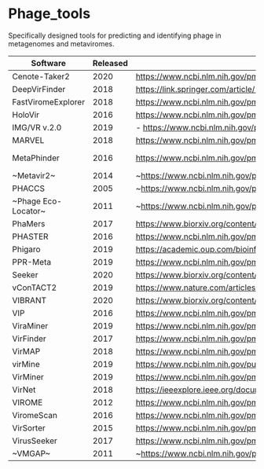 # Phage_tools
Specifically designed tools for predicting and identifying phage in metagenomes and metaviromes.

| Software |Released | Reference | Available at: |
| -------- | --------------- | --------- | ------------- |
| Cenote-Taker2 | 2020 | https://www.ncbi.nlm.nih.gov/pmc/articles/PMC7000223/ | https://github.com/mtisza1/Cenote-Taker2 |
| DeepVirFinder | 2018 | https://link.springer.com/article/10.1007/s40484-019-0187-4 | https://github.com/jessieren/DeepVirFinder |
| FastViromeExplorer | 2018 | https://www.ncbi.nlm.nih.gov/pmc/articles/PMC5768174/ | https://code.vt.edu/saima5/FastViromeExplorer |
| HoloVir | 2016 | https://www.ncbi.nlm.nih.gov/pmc/articles/PMC6323928/ | https://github.com/plaffy/HoloVir |
| IMG/VR v.2.0 | 2019 |- https://www.ncbi.nlm.nih.gov/pmc/articles/PMC6323928/ | https://img.jgi.doe.gov/ |
| MARVEL | 2018 | https://www.ncbi.nlm.nih.gov/pmc/articles/PMC6090037/ | https://github.com/LaboratorioBioinformatica/MARVEL |
| MetaPhinder | 2016 | https://www.ncbi.nlm.nih.gov/pmc/articles/PMC5042410/ | https://github.com/vanessajurtz/MetaPhinder, https://cge.cbs.dtu.dk/services/MetaPhinder/
| ~Metavir2~ | 2014 | ~https://www.ncbi.nlm.nih.gov/pmc/articles/PMC4002922/~ ||
| PHACCS | 2005 | ~https://www.ncbi.nlm.nih.gov/pmc/articles/PMC555943/~ | https://sourceforge.net/projects/phaccs/files/ |
| ~Phage Eco-Locator~ | 2011 | ~https://www.ncbi.nlm.nih.gov/pmc/articles/PMC3194218/~ ||
| PhaMers | 2017 | https://www.biorxiv.org/content/10.1101/169672v1 | https://github.com/jondeaton/PhaMers |
| PHASTER | 2016 | https://www.ncbi.nlm.nih.gov/pmc/articles/PMC4987931/ | https://phaster.ca/ |
| Phigaro | 2019 | https://academic.oup.com/bioinformatics/article/doi/10.1093/bioinformatics/btaa250/5822875 | https://pypi.org/project/phigaro/ |
| PPR-Meta | 2019 | https://www.ncbi.nlm.nih.gov/pmc/articles/PMC6586199/ | https://github.com/zhenchengfang/PPR-Meta |
| Seeker | 2020 | https://www.biorxiv.org/content/10.1101/2020.04.04.025783v2 | https://github.com/gussow/seeker |
| vConTACT2 | 2019 | https://www.nature.com/articles/s41587-019-0100-8 | https://bitbucket.org/MAVERICLab/vcontact2/wiki/Home |
| VIBRANT | 2020 | https://www.biorxiv.org/content/10.1101/855387v1 | https://github.com/AnantharamanLab/VIBRANT |
| VIP | 2016 | https://www.ncbi.nlm.nih.gov/pmc/articles/PMC4824449/ | https://github.com/keylabivdc/VIP |
| ViraMiner | 2019 | https://www.ncbi.nlm.nih.gov/pmc/articles/PMC6738585/ | https://github.com/NeuroCSUT/ViraMiner |
| VirFinder | 2017 | https://www.ncbi.nlm.nih.gov/pmc/articles/PMC5501583/ | https://github.com/jessieren/VirFinder |
| VirMAP | 2018 | https://www.ncbi.nlm.nih.gov/pmc/articles/PMC6086868/ | https://github.com/cmmr/VirMAP |
| virMine | 2019 | https://www.ncbi.nlm.nih.gov/pubmed/30993039 | https://github.com/thatzopoulos/virMine |
| VirMiner | 2019 | https://www.ncbi.nlm.nih.gov/pmc/articles/PMC6425642/ | https://github.com/TingtZHENG/VirMiner |
| VirNet | 2018 | https://ieeexplore.ieee.org/document/8639400 | https://github.com/alyosama/virnet |
| VIROME | 2012 | https://www.ncbi.nlm.nih.gov/pmc/articles/PMC3558967/ | http://virome.dbi.udel.edu/ |
| ViromeScan | 2016 | https://www.ncbi.nlm.nih.gov/pmc/articles/PMC4774116/ | https://sourceforge.net/projects/viromescan/ |
| VirSorter | 2015 | https://www.ncbi.nlm.nih.gov/pmc/articles/PMC4451026/ | https://github.com/simroux/VirSorter |
| VirusSeeker | 2017 | https://www.ncbi.nlm.nih.gov/pmc/articles/PMC5326578/ | https://wupathlabs.wustl.edu/virusseeker/ |
| ~VMGAP~ | 2011 | ~https://www.ncbi.nlm.nih.gov/pmc/articles/PMC3156399/~ ||
